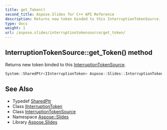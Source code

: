 ```yaml
---
title: get_Token()
second_title: Aspose.Slides for C++ API Reference
description: Returns new token binded to this InterruptionTokenSource.
type: docs
weight: 1
url: /aspose.slides/interruptiontokensource/get_token/
---
```

## InterruptionTokenSource::get_Token() method


Returns new token binded to this [InterruptionTokenSource](../).

```cpp
System::SharedPtr<IInterruptionToken> Aspose::Slides::InterruptionTokenSource::get_Token() override
```

## See Also

* Typedef [SharedPtr](../../../system/sharedptr/)
* Class [IInterruptionToken](../../iinterruptiontoken/)
* Class [InterruptionTokenSource](../)
* Namespace [Aspose::Slides](../../)
* Library [Aspose.Slides](../../../)